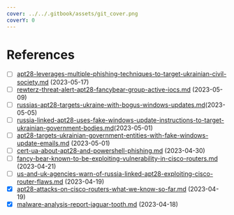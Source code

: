 ```yaml
---
cover: ../../.gitbook/assets/git_cover.png
coverY: 0
---
```


# References

* [ ] [apt28-leverages-multiple-phishing-techniques-to-target-ukrainian-civil-society.md](references/apt28-leverages-multiple-phishing-techniques-to-target-ukrainian-civil-society.md "mention") (2023-05-17)
* [ ] [rewterz-threat-alert-apt28-fancybear-group-active-iocs.md](references/rewterz-threat-alert-apt28-fancybear-group-active-iocs.md "mention") (2023-05-09)
* [ ] [russias-apt28-targets-ukraine-with-bogus-windows-updates.md](references/russias-apt28-targets-ukraine-with-bogus-windows-updates.md "mention")(2023-05-05)
* [ ] [russia-linked-apt28-uses-fake-windows-update-instructions-to-target-ukrainian-government-bodies.md](references/russia-linked-apt28-uses-fake-windows-update-instructions-to-target-ukrainian-government-bodies.md "mention")(2023-05-01)
* [ ] [apt28-targets-ukrainian-government-entities-with-fake-windows-update-emails.md](references/apt28-targets-ukrainian-government-entities-with-fake-windows-update-emails.md "mention") (2023-05-01)
* [ ] [cert-ua-about-apt28-and-powershell-phishing.md](references/cert-ua-about-apt28-and-powershell-phishing.md "mention") (2023-04-30)
* [ ] [fancy-bear-known-to-be-exploiting-vulnerability-in-cisco-routers.md](references/fancy-bear-known-to-be-exploiting-vulnerability-in-cisco-routers.md "mention") (2023-04-21)
* [ ] [us-and-uk-agencies-warn-of-russia-linked-apt28-exploiting-cisco-router-flaws.md](references/us-and-uk-agencies-warn-of-russia-linked-apt28-exploiting-cisco-router-flaws.md "mention") (2023-04-19)
* [x] [apt28-attacks-on-cisco-routers-what-we-know-so-far.md](references/apt28-attacks-on-cisco-routers-what-we-know-so-far.md "mention") (2023-04-19)
* [x] [malware-analysis-report-jaguar-tooth.md](references/malware-analysis-report-jaguar-tooth.md "mention") (2023-04-18)
